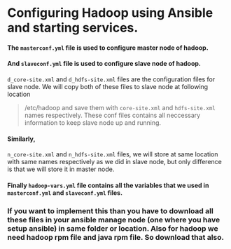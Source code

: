 # Configuring Hadoop using Ansible and starting services.

#### The `masterconf.yml` file is used to configure master node of hadoop.
#### And `slaveconf.yml` file is used to configure slave node of hadoop.

`d_core-site.xml` and `d_hdfs-site.xml` files are the configuration files for slave node. We will copy both of these files to slave node at following location 
> /etc/hadoop
and save them with `core-site.xml` and `hdfs-site.xml` names respectively. These conf files contains all neccessary information to keep slave node up and running.

#### Similarly,
`n_core-site.xml` and `n_hdfs-site.xml` files, we will store at same location with same names respectively as we did in slave node, but only difference is that 
we will store it in master node.

#### Finally `hadoop-vars.yml` file contains all the variables that we used in `masterconf.yml` and `slaveconf.yml` files.

### If you want to implement this than you have to download all these files in your ansible manage node (one where you have setup ansible) in same folder or location. Also for hadoop we need hadoop rpm file and java rpm file. So download that also.
